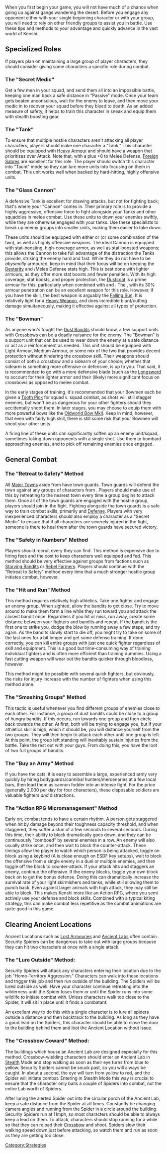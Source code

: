 When you first begin your game, you will not have much of a chance when
going up against gangs wandering the desert. Before you engage any
opponent either with your single beginning character or with your group,
you will need to rely on other friendly groups to assist you in battle.
Use these tips and methods to your advantage and quickly advance in the
vast world of Kenshi.

## Specialized Roles

If players plan on maintaining a large group of player characters, they
should consider giving some characters a specific role during combat.

### The "Secret Medic"

Get a few men in your squad, and send them all into an impossible
battle, keeping one man back a safe distance in "Passive" mode. Once
your team gets beaten unconscious, wait for the enemy to leave, and then
move your medic in to recover your squad before they bleed to death. As
an added measure of safety, it helps to train this character in sneak
and equip them with stealth boosting gear.

### The "Tank"

To ensure that multiple hostile characters aren't attacking all player
characters, players should make one character a "Tank." This character
should be equipped with [Heavy Armour](Heavy_Armour.md "wikilink") and
should have a weapon that prioritizes [](Melee_Defense.md) over Attack. Note that, with a plus
+8 to Melee Defense, [Foreign Sabres](Foreign_Sabre.md "wikilink") are
excellent for this role. The player should switch this character into
"Taunt" mode so they can lure more units into focusing on them in
combat. This unit works well when backed by hard-hitting, highly
offensive units.

### The "Glass Cannon"

A defensive Tank is excellent for drawing attacks, but not for fighting
back; that's where your "Cannon" comes in. Their primary role is to
provide a highly aggressive, offensive force to fight alongside your
Tanks and other squaddies in melee combat. Use these units to down your
enemies swiftly, while they are otherwise engaged with your tanks. Use
these specialists to break up enemy groups into smaller units, making
them easier to take down.

These units should be equipped with either [](Light_Armour.md) or [](Medium_Armour.md) (or some combination of the two), as
well as highly offensive weapons. The ideal Cannon is equipped with
stat-boosting, high-coverage armor, as well as stat-boosted weapons;
this allows the Cannon to take full advantage of the distraction the
Tanks provide, striking the enemy hard and fast. While they do not have
to be *abysmally* armoured, keep in mind that their focus will be on
keeping the [Dexterity](Dexterity.md "wikilink") and [](Melee_Attack.md)/Melee Defense stats high. This is best
done with lighter armours, as they offer more stat boosts and fewer
penalties. With its high coverage, stat boosts, and proper protection,
the [Dustcoat](Dustcoat.md "wikilink") is a prime armour for this,
particularly when combined with [](Samurai_Clothpants.md) and [](Plated_Longboots.md). The [](Combat_Cleaver.md), with its 30% armour penetration can
be an excellent weapon for this role. However, if you have the skill,
the best weapon is arguably the [Falling Sun](Falling_Sun.md "wikilink").
It is relatively light for a [Heavy Weapon](Heavy_Weapons.md "wikilink"),
and does incredible blunt/cutting damage simultaneously, making it
effective against all types of protection.

### The "Bowman"

As anyone who's fought the [Dust Bandits](Dust_Bandit.md "wikilink") should
know, a few support units with [Crossbows](Crossbows.md "wikilink") can be
a deadly nuisance for the enemy. The "Bowman" is a support unit that can
be used to wear down the enemy at a safe distance or act as a
reinforcement as needed. This unit should be equipped with Light Armour,
Medium Armour, or some mix of the two that provides decent protection
without hindering the crossbow skill. Their weapons should consist of
both a crossbow and a sidearm of your choice; whether that sidearm is
something more offensive or defensive, is up to you. That said, it is
recommended to go with a more defensive blade (such as the
[Longsword](Longsword.md "wikilink") to account for their lighter armor and
their (likely) more significant focus on crossbows as opposed to melee
combat.

In the early stages of training, it's recommended that your Bowmen each
be given a [Tooth Pick](Tooth_Pick.md "wikilink") for squad v. squad
combat, as shots will still stagger enemies, but won't be as dangerous
for your other fighters should they accidentally shoot them. In later
stages, you may choose to equip them with more powerful bows like the
[Oldworld Bow MkII](Oldworld_Bow_MkII.md "wikilink"). Keep in mind,
however, that even with fairly high [](Precision_Shooting.md) skill, there is still some risk
that your Bowmen will shoot your other units.

A firing line of these units can significantly soften up an enemy
unit/squad, sometimes taking down opponents with a single shot. Use them
to bombard approaching enemies, and to pick off remaining enemies once
engaged.

## General Combat

### The "Retreat to Safety" Method

All [Major Towns](Major_Towns.md "wikilink") aside from [](The_Hub.md) have town guards. Town guards will defend the
town against any groups of characters from [](Hostile_Factions.md). Players should make use of this
by retreating to the nearest town every time a group begins to attack
them. Once all of the town guards are engaged with the hostile group,
players should join in the fight. Fighting alongside the town guards is
a safe way to train combat skills, primarily [](Melee_Attack.md) and
[Defense](Melee_Defense.md "wikilink"). Players with very inexperienced
characters should also employ a character as a "Secret Medic" to ensure
that if all characters are severely injured in the fight, someone is
there to heal them after the town guards have secured victory.

### The "Safety in Numbers" Method

Players should recruit every [](Playable_Characters.md) they can find. This method is
expensive due to hiring fees and the cost to keep characters well
equipped and fed. This method should be very effective against groups
from factions such as [Starving Bandits](Starving_Bandits.md "wikilink") or
[Rebel Farmers](Rebel_Farmers.md "wikilink"). Players should continue with
the "Retreat to Safety" method every time that a much stronger hostile
group initiates combat, however.

### The "Hit and Run" Method

This method requires relatively high athletics. Take one fighter and
engage an enemy group. When sighted, allow the bandits to get close. Try
to move around to make them form a line while they run toward you and
attack the closest bandit once. Regardless if you hit or miss, run away,
create some distance between your fighters and bandits and repeat. If
the bandit is the first one to strike you, dodge the blow by running
away a few steps, and try again. As the bandits slowly start to die off,
you might try to take on some of the last ones for a bit longer and get
some defense training. If done correctly, you can kill entire groups
with just one quick fighter regardless of skill and equipment. This is a
good but time-consuming way of training individual fighters and is often
more efficient than training dummies. Using a fast cutting weapon will
wear out the bandits quicker through bloodloss, however.

This method might be possible with several quick fighters, but
obviously, the risks for injury increase with the number of fighters
when using this method alone.

### The "Smashing Groups" Method

This tactic is useful whenever you find different groups of enemies
close to each other. For instance, a group of dust bandits could be
close to a group of hungry bandits. If this occurs, run towards one
group and then circle back towards the other. At first, both will be
trying to engage you, but if your athletics skill is high, which it
should be, you will distance yourself from the two groups. They will
then begin to attack each other until one group is left. At this point,
the group left standing will inevitably sustain injuries from the
battle. Take the rest out with your guys. From doing this, you have the
loot of two full groups of bandits.

### The "Buy an Army" Method

If you have the cats, it is easy to assemble a large, experienced army
very quickly by hiring bodyguards/cannibal hunters/mercenaries at a few
local bars, then lead them as cannon fodder into an intense fight. For
the price (generally 2,000 per day for four characters), these
disposable soldiers are valuable fighters *and* distractions.

### The "Action RPG Micromanagement" Method

Early on, combat tends to have a certain rhythm. A person gets staggered
when hit by damage beyond their toughness capacity threshold, and when
staggered, they suffer a stun of a few seconds to several seconds.
During this time, their ability to block dramatically goes down, and
they can be continuously "comboed" by several enemies in a row. An enemy
will also usually strike once, and then wait to block the
counter-attack. These timings allow the player to watch which person is
being attacked, toggle on block using a keybind (A is close enough on
ESDF key setups), wait to block the offensive from a single enemy in a
duel or multiple enemies, and then toggle off the block to
counter-attack. If your attack hits and staggers an enemy, continue the
offensive. If the enemy blocks, toggle your own block back on to get the
bonus defense. Doing this can dramatically increase the survival rate of
your light skirmishers and tanks, while still allowing them to punch
back. Even against larger animals with high attack, they may still be
able to block. This makes Kenshi more like an Action RPG, where you semi
actively use your defense and block skills. Combined with a typical
kiting strategy, this can make combat less repetitive as the combat
animations are quite good in this game.

## Clearing Ancient Locations

Ancient Locations such as [Lost Armouries](Lost_Armoury.md "wikilink") and
[Ancient Labs](Ancient_Labs.md "wikilink") often contain [](Security_Spider.md). Security Spiders can be dangerous
to take out with large groups because they can hit two characters at
once with a single attack.

### The "Lure Outside" Method:

Security Spiders will attack any characters entering their location due
to the job "Home-Territory Aggression." Characters can walk into these
locations and trigger this job and then run outside of the building. The
Spiders will be lured outside as well. Have your character continue
retreating into the wilderness until the Spider loses them or until the
Spider runs into some wildlife to initiate combat with. Unless
characters walk too close to the Spider, it will sit in place until it
finds a combatant.

An excellent way to do this with a single character is to lure all
spiders outside a distance and then backtrack to the building. As long
as they have a good lead on the Spiders, this character should be able
to close the door to the building behind them and loot the Ancient
Location without issue.

### The "Crossbow Coward" Method:

The buildings which house an Ancient Lab are designed especially for
this method. Crossbow-wielding characters should enter an Ancient Lab in
[Stealth](Stealth.md "wikilink") Mode and stop walking as soon as their eye
turns from blue to yellow. Security Spiders cannot be snuck past, so you
will always be caught. In about a second, the eye will turn from yellow
to red, and the Spider will initiate combat. Entering in Stealth Mode
this way is crucial to ensure that the character only baits a couple of
Spiders into combat, not the entire Lab worth of Spiders.

After luring the alerted Spider out into the circular porch of the
Ancient Lab, keep a safe distance from the Spider at all times.
Constantly be changing camera angles and running from the Spider in a
circle around the building. Security Spiders run at 11mph, so most
characters should be able to always keep a lead on them. To attack,
characters should stop running for a while so that they can reload their
[Crossbow](Crossbows.md "wikilink") and shoot. Spiders slow their walking
speed down just before attacking, so watch them and run as soon as they
are getting too close.

[Category:Strategies](Category:Strategies "wikilink")